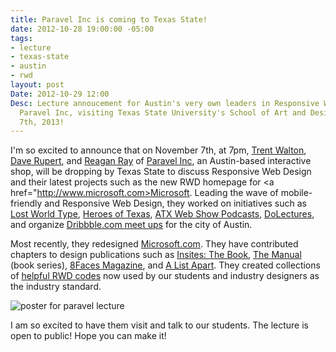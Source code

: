```yaml
---
title: Paravel Inc is coming to Texas State!
date: 2012-10-28 19:00:00 -05:00
tags:
- lecture
- texas-state
- austin
- rwd
layout: post
Date: 2012-10-29 12:00
Desc: Lecture annoucement for Austin's very own leaders in Responsive Web Design,
  Paravel Inc, visiting Texas State University's School of Art and Design on November
  7th, 2013!
---
```


I'm so excited to announce that on November 7th, at 7pm, <a href="http://www.twitter.com/trentwalton">Trent Walton</a>, <a href="http://www.twitter.com/davatron5000" >Dave Rupert</a>, and <a href="http://www.twitter.com/raygunray" >Reagan Ray</a> of <a href="http://www.paravelinc.com">Paravel Inc</a>, an Austin-based interactive shop, will be dropping by Texas State to discuss Responsive Web Design and their latest projects such as the new RWD homepage for <a href="http://www.microsoft.com>Microsoft</a>. Leading the wave of mobile-friendly and Responsive Web Design, they worked on initiatives such as <a href="http://lostworldsfairs.com/">Lost World Type</a>, <a href="http://heroesoftexas.com/">Heroes of Texas</a>, <a href="http://atxwebshow.com/">ATX Web Show Podcasts</a>, <a href="http://www.dolectures.com" >DoLectures</a>, and organize <a href="http://www.twitter.com/atxdribbble">Dribbble.com meet ups</a> for the city of Austin.

Most recently, they redesigned <a href="http://Microsoft.com/">Microsoft.com</a>. They have contributed chapters to design publications such as <a href="shop.viewportindustries.com/products/insites-the-book">Insites: The Book</a>, <a href="alwaysreadthemanual.com">The Manual</a> (book series), <a href="http://www.8faces.com">8Faces Magazine</a>, and <a href="http://www.alistapart.com/articles/mo-pixels-mo-problems/" >A List Apart</a>. They created collections of <a href="http://fitvidsjs.com/" >helpful RWD codes</a> now used by our students and industry designers as the industry standard.

<img src="/img/posts/paraveltxst-socialmedia.jpg" alt="poster for paravel lecture" style="max-width: 1024px; margin: 0 auto;">

I am so excited to have them visit and talk to our students. The lecture is open to public! Hope you can make it!

